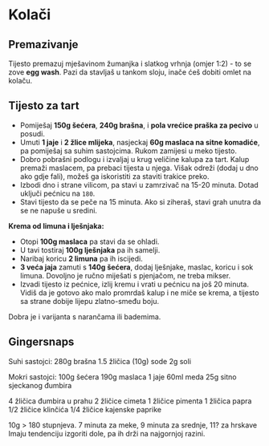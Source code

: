 # Kolači

## Premazivanje

Tijesto premazuj mješavinom žumanjka i slatkog vrhnja (omjer 1:2) - to se zove **egg wash**. Pazi da stavljaš u tankom sloju, inače ćeš dobiti omlet na kolaču.

## Tijesto za tart

* Pomiješaj **150g šećera**, **240g brašna**, i **pola vrećice praška za pecivo** u posudi.
* Umuti **1 jaje** i **2 žlice mlijeka**, nasjeckaj **60g maslaca na sitne komadiće**, pa pomiješaj sa suhim sastojcima. Rukom zamijesi u meko tijesto.
* Dobro pobrašni podlogu i izvaljaj u krug veličine kalupa za tart. Kalup premaži maslacem, pa prebaci tijesta u njega. Višak odreži (dodaj u dno ako gdje fali), možeš ga iskoristiti za staviti trakice preko.
* Izbodi dno i strane vilicom, pa stavi u zamrzivač na 15-20 minuta. Dotad uključi pećnicu na `180`.
* Stavi tijesto da se peče na 15 minuta. Ako si ziheraš, stavi grah unutra da se ne napuše u sredini.

**Krema od limuna i lješnjaka:**

* Otopi **100g maslaca** pa stavi da se ohladi.
* U tavi tostiraj **100g lješnjaka** pa ih samelji.
* Naribaj koricu **2 limuna** pa ih iscijedi.
* **3 veća jaja** zamuti s **140g šećera**, dodaj lješnjake, maslac, koricu i sok limuna. Dovoljno je ručno miješati s pjenjačom, ne treba mikser.
* Izvadi tijesto iz pećnice, izlij kremu i vrati u pećnicu na još 20 minuta. Vidiš da je gotovo ako malo promrdaš kalup i ne miče se krema, a tijesto sa strane dobije lijepu zlatno-smeđu boju.

Dobra je i varijanta s narančama ili bademima.

## Gingersnaps

Suhi sastojci:
280g brašna
1.5 žličica (10g) sode
2g soli

Mokri sastojci:
100g šećera
190g maslaca
1 jaje
60ml meda
25g sitno sjeckanog đumbira

4 žličica đumbira u prahu
2 žličice cimeta
1 žličice pimenta
1 žličica papra
1/2 žličice klinčića
1/4 žličice kajenske paprike

10g > 180 stupnjeva. 7 minuta za meke, 9 minuta za srednje, 11? za hrskave
Imaju tendenciju izgoriti dole, pa ih drži na najgornjoj razini.
